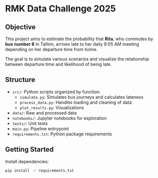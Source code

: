 # RMK Data Challenge 2025

## Objective

This project aims to estimate the probability that **Rita**, who commutes by **bus number 8** in Tallinn, arrives late to her daily 9:05 AM meeting depending on her departure time from home.

The goal is to simulate various scenarios and visualize the relationship between departure time and likelihood of being late.

## Structure

- `src/`: Python scripts organized by function:
  - `simulate.py`: Simulates bus journeys and calculates lateness
  - `process_data.py`: Handles loading and cleaning of data
  - `plot_results.py`: Visualizations
- `data/`: Raw and processed data
- `notebooks/`: Jupyter notebooks for exploration
- `tests/`: Unit tests
- `main.py`: Pipeline entrypoint
- `requirements.txt`: Python package requirements

## Getting Started

Install dependencies:

```bash
pip install -r requirements.txt

